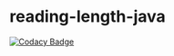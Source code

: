 # reading-length-java
[![Codacy Badge](https://api.codacy.com/project/badge/Grade/3c2929ad15344b5eb43119f0c997771c)](https://app.codacy.com/gh/Putnam14/reading-length-java?utm_source=github.com&utm_medium=referral&utm_content=Putnam14/reading-length-java&utm_campaign=Badge_Grade)